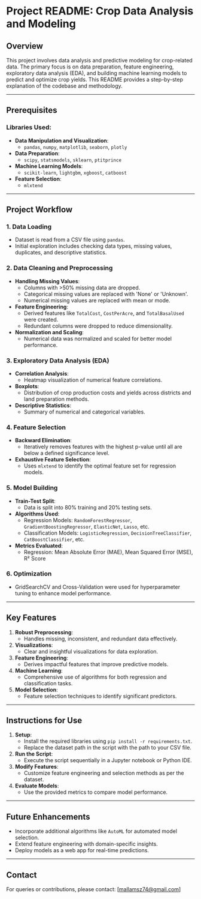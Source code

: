 # Project README: Crop Data Analysis and Modeling

## Overview

This project involves data analysis and predictive modeling for crop-related data. The primary focus is on data preparation, feature engineering, exploratory data analysis (EDA), and building machine learning models to predict and optimize crop yields. This README provides a step-by-step explanation of the codebase and methodology.

---

## Prerequisites

### Libraries Used:
- **Data Manipulation and Visualization**:
  - `pandas`, `numpy`, `matplotlib`, `seaborn`, `plotly`
- **Data Preparation**:
  - `scipy`, `statsmodels`, `sklearn`, `ptitprince`
- **Machine Learning Models**:
  - `scikit-learn`, `lightgbm`, `xgboost`, `catboost`
- **Feature Selection**:
  - `mlxtend`

---

## Project Workflow

### 1. **Data Loading**
- Dataset is read from a CSV file using `pandas`.
- Initial exploration includes checking data types, missing values, duplicates, and descriptive statistics.

### 2. **Data Cleaning and Preprocessing**
- **Handling Missing Values**:
  - Columns with >50% missing data are dropped.
  - Categorical missing values are replaced with 'None' or 'Unknown'.
  - Numerical missing values are replaced with mean or mode.
- **Feature Engineering**:
  - Derived features like `TotalCost`, `CostPerAcre`, and `TotalBasalUsed` were created.
  - Redundant columns were dropped to reduce dimensionality.
- **Normalization and Scaling**:
  - Numerical data was normalized and scaled for better model performance.

### 3. **Exploratory Data Analysis (EDA)**
- **Correlation Analysis**:
  - Heatmap visualization of numerical feature correlations.
- **Boxplots**:
  - Distribution of crop production costs and yields across districts and land preparation methods.
- **Descriptive Statistics**:
  - Summary of numerical and categorical variables.

### 4. **Feature Selection**
- **Backward Elimination**:
  - Iteratively removes features with the highest p-value until all are below a defined significance level.
- **Exhaustive Feature Selection**:
  - Uses `mlxtend` to identify the optimal feature set for regression models.

### 5. **Model Building**
- **Train-Test Split**:
  - Data is split into 80% training and 20% testing sets.
- **Algorithms Used**:
  - Regression Models: `RandomForestRegressor`, `GradientBoostingRegressor`, `ElasticNet`, `Lasso`, etc.
  - Classification Models: `LogisticRegression`, `DecisionTreeClassifier`, `CatBoostClassifier`, etc.
- **Metrics Evaluated**:
  - Regression: Mean Absolute Error (MAE), Mean Squared Error (MSE), R² Score

### 6. **Optimization**
- GridSearchCV and Cross-Validation were used for hyperparameter tuning to enhance model performance.

---

## Key Features

1. **Robust Preprocessing**:
   - Handles missing, inconsistent, and redundant data effectively.
2. **Visualizations**:
   - Clear and insightful visualizations for data exploration.
3. **Feature Engineering**:
   - Derives impactful features that improve predictive models.
4. **Machine Learning**:
   - Comprehensive use of algorithms for both regression and classification tasks.
5. **Model Selection**:
   - Feature selection techniques to identify significant predictors.

---

## Instructions for Use

1. **Setup**:
   - Install the required libraries using `pip install -r requirements.txt`.
   - Replace the dataset path in the script with the path to your CSV file.
2. **Run the Script**:
   - Execute the script sequentially in a Jupyter notebook or Python IDE.
3. **Modify Features**:
   - Customize feature engineering and selection methods as per the dataset.
4. **Evaluate Models**:
   - Use the provided metrics to compare model performance.

---

## Future Enhancements

- Incorporate additional algorithms like `AutoML` for automated model selection.
- Extend feature engineering with domain-specific insights.
- Deploy models as a web app for real-time predictions.

---

## Contact

For queries or contributions, please contact: [mallamsz74@gmail.com]
